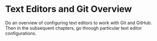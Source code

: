 # Text Editors and Git Overview

Do an overview of configuring text editors to work with Git and GitHub. Then in the subsequent chapters, go through particular text editor configurations.

